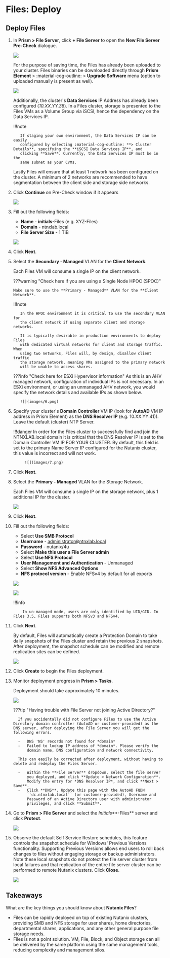 # Files: Deploy

## Deploy Files

1.  In **Prism > File Server**, click **+ File Server** to open the
    **New File Server Pre-Check** dialogue.

    ![](images/1.png)

    For the purpose of saving time, the Files has already been uploaded
    to your cluster. Files binaries can be downloaded directly through
    **Prism Element** > :material-cog-outline: > **Upgrade Software** menu (option to uploaded manually is present as well).

    ![](images/2.png)

    Additionally, the cluster's **Data Services** IP Address has
    already been configured (*10.XX.YY.38*). In a Files cluster, storage
    is presented to the Files VMs as a Volume Group via iSCSI, hence the
    dependency on the Data Services IP.

    !!!note

           If staging your own environment, the Data Services IP can be easily
           configured by selecting :material-cog-outline: **> Cluster Details**, specifying the **iSCSI Data Services IP**, and
           clicking **Save**. Currently, the Data Services IP must be in the
           same subnet as your CVMs.

    Lastly Files will ensure that at least 1 network has been configured
    on the cluster. A minimum of 2 networks are recommended to have
    segmentation between the client side and storage side networks.

2.  Click **Continue** on Pre-Check window if it appears

    ![](images/3.png)

3.  Fill out the following fields:

    -   **Name** - **initials**-Files (e.g. XYZ-Files)
    -   **Domain** - ntnxlab.local
    -   **File Server Size** - 1 TiB

    ![](images/4.png)

4.  Click **Next**.

5.  Select the **Secondary - Managed** VLAN for the **Client Network**.
    
    Each Files VM will consume a single IP on the client network.

    ???warning "Check here if you are using a Single Node HPOC (SPOC)"
               
        Make sure to use the **Primary - Managed** VLAN for the **Client Network**.

    !!!note

           In the HPOC environment it is critical to use the secondary VLAN for
           the client network if using separate client and storage networks.
       
           It is typically desirable in production environments to deploy Files
           with dedicated virtual networks for client and storage traffic. When
           using two networks, Files will, by design, disallow client traffic
           the storage network, meaning VMs assigned to the primary network
           will be unable to access shares.

   
    ???info "Check here for ESXi Hypervisor information"
           As this is an AHV managed network, configuration of individual IPs
           is not necessary. In an ESXi environment, or using an unmanaged AHV
           network, you would specify the network details and available IPs as
           shown below.
       
           ![](images/6.png)
    

6.  Specify your cluster's **Domain Controller** VM IP (look for
    **AutoAD** VM IP address in Prism Element) as the **DNS Resolver
    IP** (e.g. 10.XX.YY.41)). Leave the default (cluster) NTP Server.

    !!!danger
             In order for the Files cluster to successfully find and join the NTNXLAB.local domain it is critical that the DNS Resolver IP is set to the Domain Controller VM IP FOR YOUR CLUSTER. By default, this field is set to the primary Name Server IP configured for the Nutanix cluster, this value is incorrect and will not work.

             ![](images/7.png)

7.  Click **Next**.

8.  Select the **Primary - Managed** VLAN for the Storage Network.

    Each Files VM will consume a single IP on the storage network, plus 1 additional IP for the cluster.

    ![](images/8.png)

9.  Click **Next**.

10. Fill out the following fields:

    -   Select **Use SMB Protocol**
    -   **Username** - <administrator@ntnxlab.local>
    -   **Password** - nutanix/4u
    -   Select **Make this user a File Server admin**
    -   Select **Use NFS Protocol**
    -   **User Management and Authentication** - Unmanaged
    -   Select **Show NFS Advanced Options**
    -   **NFS protocol version** - Enable NFSv4 by default for all
        exports

    ![](images/9.png)

    ![](images/9-1.png)

    !!!info

            In un-managed mode, users are only identified by UID/GID. In Files 3.5, Files supports both NFSv3 and NFSv4.

11. Click **Next**.

    By default, Files will automatically create a Protection Domain to
    take daily snapshots of the Files cluster and retain the previous 2
    snapshots. After deployment, the snapshot schedule can be modified
    and remote replication sites can be defined.

    ![](images/10.png)

12. Click **Create** to begin the Files deployment.

13. Monitor deployment progress in **Prism > Tasks**.

    Deployment should take approximately 10 minutes.

    ![](images/11.png)

    ???tip "Having trouble with File Server not joining Active Directory?"

          If you accidentally did not configure Files to use the Active Directory domain controller (AutoAD or customer-provided) as the DNS server, after deploying the File Server you will get the following errors.
      
          -   DNS 'NS' records not found for *domain*
          -   Failed to lookup IP address of *domain*. Please verify the
              domain name, DNS configuration and network connectivity.
      
          This can easily be corrected after deployment, without having to delete and redeploy the Files Server.
      
          -   Within the **File Server** dropdown, select the file server
              you deployed, and click **Update > Network Configuration**.
              Modify the entry for *DNS Resolver IP*, and click **Next > Save**.
          -   Click **DNS**. Update this page with the AutoAD FQDN
              ``dc.ntnxlab.local`` (or customer-provided), Username and
              Password of an Active Directory user with administrator
              privileges, and click **Submit**.

14. Go to **Prism > File Server** and select the *Initials***-Files**
    server and click **Protect**.

    ![](images/12.png)

15. Observe the default Self Service Restore schedules, this feature
    controls the snapshot schedule for Windows\' Previous Versions
    functionality. Supporting Previous Versions allows end users to roll
    back changes to files without engaging storage or backup
    administrators. Note these local snapshots do not protect the file
    server cluster from local failures and that replication of the
    entire file server cluster can be performed to remote Nutanix
    clusters. Click **Close**.

    ![](images/13.png)

## Takeaways

What are the key things you should know about **Nutanix Files**?

-   Files can be rapidly deployed on top of existing Nutanix clusters,
    providing SMB and NFS storage for user shares, home directories,
    departmental shares, applications, and any other general purpose
    file storage needs.
-   Files is not a point solution. VM, File, Block, and Object storage
    can all be delivered by the same platform using the same management
    tools, reducing complexity and management silos.

